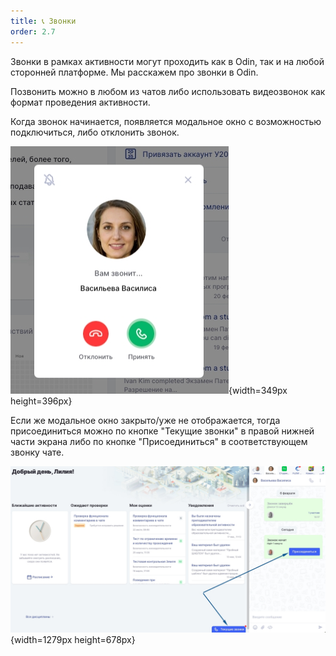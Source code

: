 ```yaml
---
title: 📞 Звонки
order: 2.7
---
```


Звонки в рамках активности могут проходить как в Odin, так и на любой сторонней платформе. Мы расскажем про звонки в Odin.

Позвонить можно в любом из чатов либо использовать видеозвонок как формат проведения активности.

Когда звонок начинается, появляется модальное окно с возможностью подключиться, либо отклонить звонок.

![](./zvonki.jpeg){width=349px height=396px}

Если же модальное окно закрыто/уже не отображается, тогда присоединиться можно по кнопке "Текущие звонки" в правой нижней части экрана либо по кнопке "Присоединиться" в соответствующем звонку чате.

![](./zvonki-2.jpeg){width=1279px height=678px}